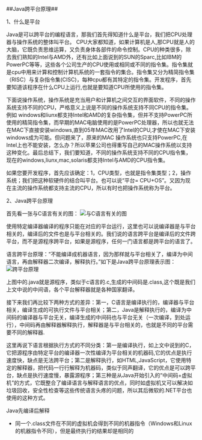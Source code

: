 ##Java跨平台原理##

1、什么是平台

Java是可以跨平台的编程语言，那我们首先得知道什么是平台，我们把CPU处理器与操作系统的整体叫平台。
CPU大家都知道，如果计算机是人,那CPU就是人的大脑，它既负责思维运算，又负责身体各部件的命令控制。CPU的种类很多，除去我们熟知的Intel与AMD外，还有比如上面说到的SUN的Sparc,比如IBM的PowerPC等等，这些各个公司生产的CPU使用或相同或不同的指令集。指令集就是cpu中用来计算和控制计算机系统的一套指令的集合。指令集又分为精简指令集（RISC）与复杂指令集(CISC)，每种cpu都有其特定的指令集。开发程序，首先要知道该程序在什么CPU上运行,也就是要知道CPU所使用的指令集。

下面说操作系统，操作系统是充当用户和计算机之间交互的界面软件，不同的操作系统支持不同的CPU，严格意义上说是不同的操作系统支持不同CPU的指令集。例如  windows和liunx都支持Intel和AMD的复杂指令集，但并不支持PowerPC所使用的精简指令集，而早期的MAC电脑使用的是PowerPC处理器，所以也就无法在MAC下直接安装windows,直到05年MAC改用了Intel的CPU,才使在MAC下安装windows成为可能。但问题来了，原来的MAC 操作系统也只支持PowerPC,在Intel上也不能安装，怎么办？所以苹果公司也得重写自己的MAC操作系统以支持这种变化。最后总结下，我们要知道，不同的操作系统支持不同的CPU指令集，现在的windows,liunx,mac,solaris都支持Intel与AMD的CPU指令集。

如果您要开发程序，首先应该确定：1，CPU类型，也就是指令集类型；2，操作系统；我们把这种软硬件的结合叫平台。也可以说“平台= CPU+OS”。又因为现在主流的操作系统都支持主流的CPU，所以有时也把操作系统称为平台。

2、Java跨平台原理

首先看一张与C语言有关的图： 
![与C语言有关的图](http://pic002.cnblogs.com/images/2012/416402/2012090912190121.jpg)

使用特定编译器编译的程序只能在对应的平台运行，这里也可以说编译器是与平台相关的，编译后的文件也是与平台相关的。我们说的语言跨平台是编译后的文件跨平台，而不是源程序跨平台，如果是源程序，任何一门语言都是跨平台的语言了。

语言跨平台原理：“不能编译成机器语言，因为那样就与平台相关了，编译为中间语言，再由解释器二次编译，解释执行。”如下是Java跨平台原理表示图：
![跨平台原理](http://pic002.cnblogs.com/images/2012/416402/2012090913062363.jpg)

上图中的.java就是源程序，类似于c语言的.c,生成的中间码是.class,这个既是我们上文中说的中间语，各个平台解释器就是各种国家翻译。

接下来我们再比较下两种方式的差异：第一，C语言是编译执行的，编译器与平台相关，编译生成的可执行文件与平台相关；第二，Java是解释执行的，编译为中间码的编译器与平台无关，编译生成的中间码也与平台无关（一次编译，到处运行），中间码再由解释器解释执行，解释器是与平台相关的，也就是不同的平台需要不同的解释器.

这里再说下语言根据执行方式的不同分类：第一是编译执行，如上文中说到的C，它把源程序由特定平台的编译器一次性编译为平台相关的机器码,它的优点是执行速度快，缺点是无法跨平台；第二是解释执行，如HTML,JavaScript，它使用特定的解释器，把代码一行行解释为机器码，类似于同声翻译，它的优点是可以跨平台，缺点是执行速度慢，暴露源程序；第三种是从Java开始引入的“中间码+虚拟机”的方式，它既整合了编译语言与解释语言的优点，同时如虚拟机又可以解决如垃圾回收，安全性检查等这些传统语言头疼的问题，所以其后微软的.NET平台也使用的这种方式。

Java先编译后解释

- 同一个.class文件在不同的虚拟机会得到不同的机器指令（Windows和Linux的机器指令不同），但是最终执行的结果却是相同的